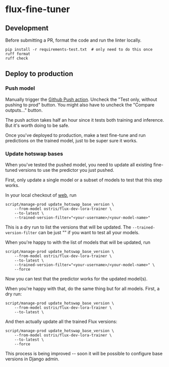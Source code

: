 # flux-fine-tuner

## Development

Before submitting a PR, format the code and run the linter locally.

```shell
pip install -r requirements-test.txt  # only need to do this once
ruff format
ruff check
```

## Deploy to production

### Push model

Manually trigger the [Github Push action](https://github.com/replicate/flux-fine-tuner/actions/workflows/push.yaml). Uncheck the "Test only, without pushing to prod" button. You might also have to uncheck the "Compare outputs..." button.

The push action takes half an hour since it tests both training and inference. But it's worth doing to be safe.

Once you've deployed to production, make a test fine-tune and run predictions on the trained model, just to be super sure it works.

### Update hotswap bases

When you've tested the pushed model, you need to update all existing fine-tuned versions to use the predictor you just pushed.

First, only update a single model or a subset of models to test that this step works.

In your local checkout of [web](https://github.com/replicate/web), run

```shell
script/manage-prod update_hotswap_base_version \
    --from-model ostris/flux-dev-lora-trainer \
    --to-latest \
    --trained-version-filter="<your-username>/<your-model-name>"
```

This is a dry run to list the versions that will be updated. The `--trained-version-filter` can be just "<your-username>" if you want to test all your models.

When you're happy to with the list of models that will be updated, run

```shell
script/manage-prod update_hotswap_base_version \
    --from-model ostris/flux-dev-lora-trainer \
    --to-latest \
    --trained-version-filter="<your-username>/<your-model-name>" \
    --force
```

Now you can test that the predictor works for the updated model(s).

When you're happy with that, do the same thing but for all models. First, a dry run:

```shell
script/manage-prod update_hotswap_base_version \
    --from-model ostris/flux-dev-lora-trainer \
    --to-latest \
```

And then actually update all the trained Flux versions:

```shell
script/manage-prod update_hotswap_base_version \
    --from-model ostris/flux-dev-lora-trainer \
    --to-latest \
    --force
```

This process is being improved -- soon it will be possible to configure base versions in Django admin.
